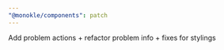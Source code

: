 ```yaml
---
"@monokle/components": patch
---
```


Add problem actions + refactor problem info + fixes for stylings
